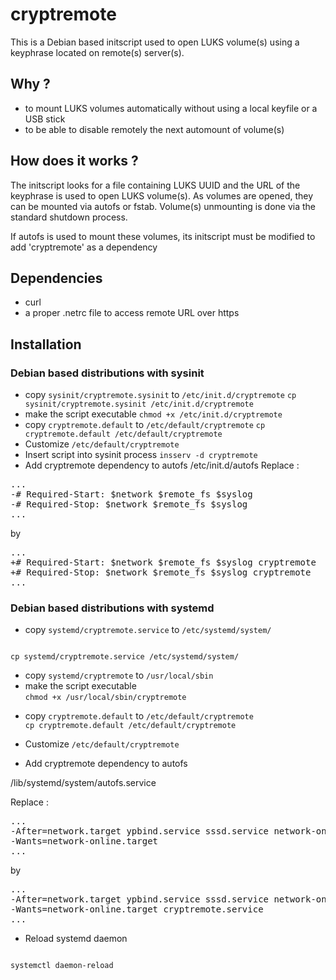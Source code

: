 # cryptremote

This is a Debian based initscript used to open LUKS volume(s) using a keyphrase
located on remote(s) server(s).

## Why ?

- to mount LUKS volumes automatically without using a local keyfile or a USB
  stick
- to be able to disable remotely the next automount of volume(s)

## How does it works ?

The initscript looks for a file containing LUKS UUID and the URL of the
keyphrase is used to open LUKS volume(s). As volumes are opened, they can be
mounted via autofs or fstab. Volume(s) unmounting is done via the standard
shutdown process.

If autofs is used to mount these volumes, its initscript must be modified to add 'cryptremote'
as a dependency

## Dependencies

- curl
- a proper .netrc file to access remote URL over https

## Installation
### Debian based distributions with sysinit
- copy `sysinit/cryptremote.sysinit` to `/etc/init.d/cryptremote` 
  `cp sysinit/cryptremote.sysinit /etc/init.d/cryptremote`
- make the script executable 
  `chmod +x /etc/init.d/cryptremote`
- copy `cryptremote.default` to `/etc/default/cryptremote` 
  `cp cryptremote.default /etc/default/cryptremote`
- Customize `/etc/default/cryptremote`
- Insert script into sysinit process 
  `insserv -d cryptremote`
- Add cryptremote dependency to autofs
/etc/init.d/autofs
Replace :
<pre>
...
-# Required-Start: $network $remote_fs $syslog
-# Required-Stop: $network $remote_fs $syslog
...
</pre>

by

<pre>
...
+# Required-Start: $network $remote_fs $syslog cryptremote
+# Required-Stop: $network $remote_fs $syslog cryptremote
...
</pre>

### Debian based distributions with systemd
- copy `systemd/cryptremote.service` to `/etc/systemd/system/`

<code>
cp systemd/cryptremote.service /etc/systemd/system/
</code>

- copy `systemd/cryptremote` to `/usr/local/sbin`
- make the script executable  
  `chmod +x /usr/local/sbin/cryptremote`
</code>

- copy `cryptremote.default` to `/etc/default/cryptremote`  
  `cp cryptremote.default /etc/default/cryptremote`

- Customize `/etc/default/cryptremote`

- Add cryptremote dependency to autofs

/lib/systemd/system/autofs.service

Replace :
<pre>
...
-After=network.target ypbind.service sssd.service network-online.target
-Wants=network-online.target
...
</pre>

by

<pre>
...
-After=network.target ypbind.service sssd.service network-online.target cryptremote.service
-Wants=network-online.target cryptremote.service
...
</pre>

- Reload systemd daemon

<code>
systemctl daemon-reload
</code>
